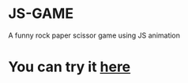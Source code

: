 # JS-GAME
A funny rock paper scissor game using JS animation
<h1> You can try it <a href="https://wonderful-smoke-0b7121310.3.azurestaticapps.net/">here</a><h1>

